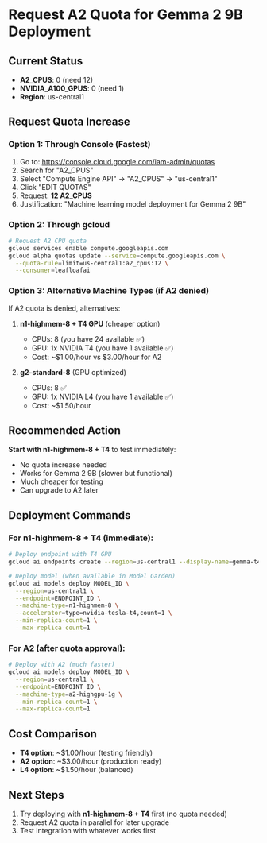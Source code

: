 # Request A2 Quota for Gemma 2 9B Deployment

## Current Status
- **A2_CPUS**: 0 (need 12)
- **NVIDIA_A100_GPUS**: 0 (need 1) 
- **Region**: us-central1

## Request Quota Increase

### Option 1: Through Console (Fastest)
1. Go to: https://console.cloud.google.com/iam-admin/quotas
2. Search for "A2_CPUS"
3. Select "Compute Engine API" → "A2_CPUS" → "us-central1"
4. Click "EDIT QUOTAS"
5. Request: **12 A2_CPUS**
6. Justification: "Machine learning model deployment for Gemma 2 9B"

### Option 2: Through gcloud
```bash
# Request A2 CPU quota
gcloud services enable compute.googleapis.com
gcloud alpha quotas update --service=compute.googleapis.com \
  --quota-rule=limit=us-central1:a2_cpus:12 \
  --consumer=leafloafai
```

### Option 3: Alternative Machine Types (if A2 denied)

If A2 quota is denied, alternatives:

1. **n1-highmem-8 + T4 GPU** (cheaper option)
   - CPUs: 8 (you have 24 available ✅)
   - GPU: 1x NVIDIA T4 (you have 1 available ✅)
   - Cost: ~$1.00/hour vs $3.00/hour for A2

2. **g2-standard-8** (GPU optimized)
   - CPUs: 8 ✅
   - GPU: 1x NVIDIA L4 (you have 1 available ✅)  
   - Cost: ~$1.50/hour

## Recommended Action

**Start with n1-highmem-8 + T4** to test immediately:
- No quota increase needed
- Works for Gemma 2 9B (slower but functional)
- Much cheaper for testing
- Can upgrade to A2 later

## Deployment Commands

### For n1-highmem-8 + T4 (immediate):
```bash
# Deploy endpoint with T4 GPU
gcloud ai endpoints create --region=us-central1 --display-name=gemma-t4-endpoint

# Deploy model (when available in Model Garden)
gcloud ai models deploy MODEL_ID \
  --region=us-central1 \
  --endpoint=ENDPOINT_ID \
  --machine-type=n1-highmem-8 \
  --accelerator=type=nvidia-tesla-t4,count=1 \
  --min-replica-count=1 \
  --max-replica-count=1
```

### For A2 (after quota approval):
```bash
# Deploy with A2 (much faster)
gcloud ai models deploy MODEL_ID \
  --region=us-central1 \
  --endpoint=ENDPOINT_ID \
  --machine-type=a2-highgpu-1g \
  --min-replica-count=1 \
  --max-replica-count=1
```

## Cost Comparison
- **T4 option**: ~$1.00/hour (testing friendly)
- **A2 option**: ~$3.00/hour (production ready)
- **L4 option**: ~$1.50/hour (balanced)

## Next Steps
1. Try deploying with **n1-highmem-8 + T4** first (no quota needed)
2. Request A2 quota in parallel for later upgrade
3. Test integration with whatever works first